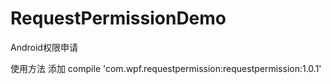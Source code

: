 # RequestPermissionDemo
Android权限申请

使用方法 添加 compile 'com.wpf.requestpermission:requestpermission:1.0.1'
